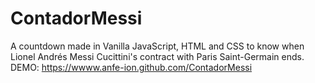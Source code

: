 # ContadorMessi
A countdown made in Vanilla JavaScript, HTML and CSS to know when Lionel Andrés Messi Cucittini's contract with Paris Saint-Germain ends. 
DEMO: https://wwww.anfe-ion.github.com/ContadorMessi

